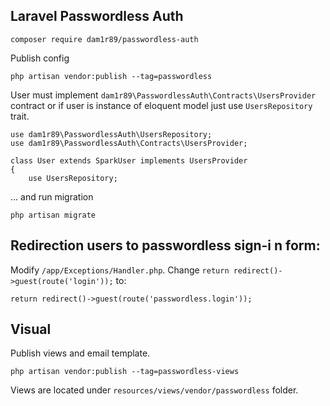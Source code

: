 ## Laravel Passwordless Auth

`composer require dam1r89/passwordless-auth`

Publish config

	php artisan vendor:publish --tag=passwordless


User must implement `dam1r89\PasswordlessAuth\Contracts\UsersProvider` contract or if user is instance of eloquent model just use `UsersRepository` trait.

	use dam1r89\PasswordlessAuth\UsersRepository;
	use dam1r89\PasswordlessAuth\Contracts\UsersProvider;

	class User extends SparkUser implements UsersProvider
	{
	    use UsersRepository;

... and run migration

	php artisan migrate

## Redirection users to passwordless sign-i	n form:

Modify `/app/Exceptions/Handler.php`. Change `return redirect()->guest(route('login'));` to:

	return redirect()->guest(route('passwordless.login'));


## Visual

Publish views and email template.

	php artisan vendor:publish --tag=passwordless-views

Views are located under `resources/views/vendor/passwordless` folder.

